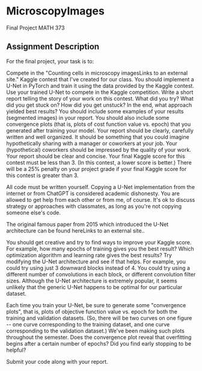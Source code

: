 # MicroscopyImages
Final Project MATH 373

## Assignment Description
For the final project, your task is to:

Compete in the "Counting cells in microscopy imagesLinks to an external site." Kaggle contest that I've created for our class. You should implement a U-Net in PyTorch and train it using the data provided by the Kaggle contest. Use your trained U-Net to compete in the Kaggle competition. 
Write a short report telling the story of your work on this contest. What did you try? What did you get stuck on? How did you get unstuck? In the end, what approach yielded best results? You should include some examples of your results (segmented images) in your report. You should also include some convergence plots (that is, plots of cost function value vs. epoch) that you generated after training your model. Your report should be clearly, carefully written and well organized. It should be something that you could imagine hypothetically sharing with a manager or coworkers at your job. Your (hypothetical) coworkers should be impressed by the quality of your work. Your report should be clear and concise.
Your final Kaggle score for this contest must be less than 3. (In this contest, a lower score is better.) There will be a 25% penalty on your project grade if your final Kaggle score for this contest is greater than 3.

All code must be written yourself. Copying a U-Net implementation from the internet or from ChatGPT is considered academic dishonesty. You are allowed to get help from each other or from me, of course. It's ok to discuss strategy or approaches with classmates, as long as you're not copying someone else's code.

The original famous paper from 2015 which introduced the U-Net architecture can be found hereLinks to an external site..

You should get creative and try to find ways to improve your Kaggle score. For example, how many epochs of training gives you the best result? Which optimization algorithm and learning rate gives the best results? Try modifying the U-Net architecture and see if that helps. For example, you could try using just 3 downward blocks instead of 4. You could try using a different number of convolutions in each block, or different convolution filter sizes. Although the U-Net architecture is extremely popular, it seems unlikely that the generic U-Net happens to be optimal for our particular dataset.

Each time you train your U-Net, be sure to generate some "convergence plots", that is, plots of objective function value vs. epoch for both the training and validation datasets. (So, there will be two curves on one figure -- one curve corresponding to the training dataset, and one curve corresponding to the validation dataset.) We've been making such plots throughout the semester. Does the convergence plot reveal that overfitting begins after a certain number of epochs? Did you find early stopping to be helpful?

Submit your code along with your report.
